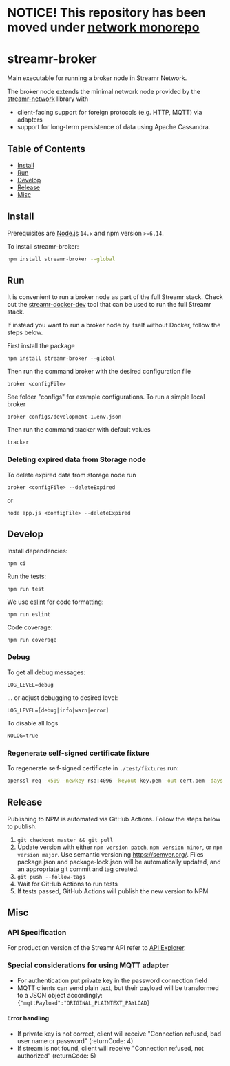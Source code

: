 # NOTICE! This repository has been moved under [network monorepo](https://github.com/streamr-dev/network-monorepo)

# streamr-broker

Main executable for running a broker node in Streamr Network.

The broker node extends the minimal network node provided by the
[streamr-network](https://github.com/streamr-dev/network) library with
- client-facing support for foreign protocols (e.g. HTTP, MQTT) via adapters
- support for long-term persistence of data using Apache Cassandra.

## Table of Contents
- [Install](#install)
- [Run](#run)
- [Develop](#develop)
- [Release](#release)
- [Misc](#misc)

## Install

Prerequisites are [Node.js](https://nodejs.org/) `14.x` and npm version `>=6.14`.

To install streamr-broker:
```bash
npm install streamr-broker --global
```

## Run
It is convenient to run a broker node as part of the full Streamr stack. Check out
the [streamr-docker-dev](https://github.com/streamr-dev/streamr-docker-dev) tool
that can be used to run the full Streamr stack.

If instead you want to run a broker node by itself without Docker, follow the steps below.

First install the package
```
npm install streamr-broker --global
```
Then run the command broker with the desired configuration file
```
broker <configFile>
```
See folder "configs" for example configurations. To run a simple local broker
```
broker configs/development-1.env.json
```
Then run the command tracker with default values
```
tracker
```

### Deleting expired data from Storage node
To delete expired data from storage node run

```
broker <configFile> --deleteExpired
```

or

```
node app.js <configFile> --deleteExpired
```

## Develop

Install dependencies:

    npm ci

Run the tests:

    npm run test

We use [eslint](https://github.com/eslint/eslint) for code formatting:

    npm run eslint

Code coverage:

    npm run coverage

### Debug

To get all debug messages:

    LOG_LEVEL=debug

... or adjust debugging to desired level:

    LOG_LEVEL=[debug|info|warn|error]

To disable all logs

    NOLOG=true

### Regenerate self-signed certificate fixture
To regenerate self-signed certificate in `./test/fixtures` run:

```bash
openssl req -x509 -newkey rsa:4096 -keyout key.pem -out cert.pem -days 36500 -nodes -subj "/CN=localhost"
```

## Release

Publishing to NPM is automated via GitHub Actions. Follow the steps below to publish.

1. `git checkout master && git pull`
2. Update version with either `npm version patch`, `npm version minor`, or `npm version major`. Use semantic versioning
https://semver.org/. Files package.json and package-lock.json will be automatically updated, and an appropriate git commit and tag created.
3. `git push --follow-tags`
4. Wait for GitHub Actions to run tests
5. If tests passed, GitHub Actions will publish the new version to NPM

## Misc

### API Specification

For production version of the Streamr API refer to [API Explorer](https://api-explorer.streamr.com).

### Special considerations for using MQTT adapter
- For authentication put private key in the password connection field
- MQTT clients can send plain text, but their payload will be transformed to a JSON object accordingly:
`{"mqttPayload":"ORIGINAL_PLAINTEXT_PAYLOAD}`

#### Error handling
- If private key is not correct, client will receive "Connection refused, bad user name or password" (returnCode: 4)
- If stream is not found, client will receive "Connection refused, not authorized" (returnCode: 5)
